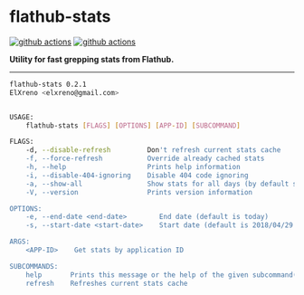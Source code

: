 # flathub-stats

[![github actions](https://github.com/ElXreno/flathub-stats/workflows/Flatpak%20build/badge.svg)](https://github.com/ElXreno/filesorter/actions)
[![github actions](https://github.com/ElXreno/flathub-stats/workflows/Rust/badge.svg)](https://github.com/ElXreno/filesorter/actions)

**Utility for fast grepping stats from Flathub.**

---

```bash
flathub-stats 0.2.1
ElXreno <elxreno@gmail.com>


USAGE:
    flathub-stats [FLAGS] [OPTIONS] [APP-ID] [SUBCOMMAND]

FLAGS:
    -d, --disable-refresh         Don't refresh current stats cache
    -f, --force-refresh           Override already cached stats
    -h, --help                    Prints help information
    -i, --disable-404-ignoring    Disable 404 code ignoring
    -a, --show-all                Show stats for all days (by default shows only for 180 days)
    -V, --version                 Prints version information

OPTIONS:
    -e, --end-date <end-date>        End date (default is today)
    -s, --start-date <start-date>    Start date (default is 2018/04/29 if --show-all is present)

ARGS:
    <APP-ID>    Get stats by application ID

SUBCOMMANDS:
    help       Prints this message or the help of the given subcommand(s)
    refresh    Refreshes current stats cache
```